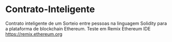 # Contrato-Inteligente
Contrato inteligente de um Sorteio entre pessoas na linguagem Solidity para a plataforma de blockchain Ethereum.
Teste em Remix Ethereum IDE
https://remix.ethereum.org
